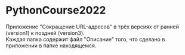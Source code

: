 # PythonCourse2022
Приложение "Сокращение URL-адресов" в трёх версиях от ранней (version1) к поздней (version3). <br>
Каждая папка содержит файл "Описание" того, что сделано в приложении в папке находящемся.

